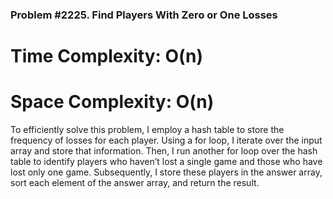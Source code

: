 ### Problem #2225. Find Players With Zero or One Losses


# Time Complexity: O(n)
# Space Complexity: O(n)

To efficiently solve this problem, I employ a hash table to store the frequency of losses for each player. Using a for loop, I iterate over the input array and store that information. Then, I run another for loop over the hash table to identify players who haven’t lost a single game and those who have lost only one game. Subsequently, I store these players in the answer array, sort each element of the answer array, and return the result.
